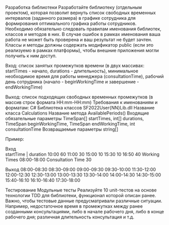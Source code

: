 Разработка библиотеки
Разработайте библиотеку (отдельным проектом), которая позволит вернуть список свободных временных интервалов (заданного размера) в графике сотрудника для формирования оптимального графика работы сотрудников.
Необходимо обязательно следовать правилам именования библиотек, классов и методов в них. В случае ошибок в рамках именования ваша работа не может быть проверена и ваш результат не будет зачтен. Классы и методы должны содержать модификатор public (если это реализуемо в рамках платформы), чтобы внешние приложения могли получить к ним доступ. 

Вход: 
список занятых промежутков времени (в двух массивах: startTimes - начало, durations - длительность), 
минимальное необходимое время для работы менеджера (consultationTime),
рабочий день сотрудника (начало - beginWorkingTime и завершение - endWorkingTime)

Выход:
список подходящих свободных временных промежутков (в массив строк формата HH:mm-HH:mm)
Требования к именованиям и форматам:
C# Библиотека классов	SF2022User{NN}Lib.dll
Название класса	Calculations
Название метода	AvailablePeriods()
Входящие обязательные параметры	TimeSpan[] startTimes,
int[] durations, 
TimeSpan beginWorkingTime,
TimeSpan endWorkingTime,
int consultationTime
Возвращаемые параметры	string[]

Пример:

Вход	
startTime | duration
10:00 60
11:00 30
15:00 10
15:30 10
16:50 40
Working Times
08:00-18:00 
Consultation Time
30	

Выход
08:00-08:30
08:30-09:00
09:00-09:30
09:30-10:00
11:30-12:00
12:00-12:30
12:30-13:00
13:00-13:30
13:30-14:00
14:00-14:30
14:30-15:00
15:40-16:10
16:10-16:40
17:30-18:00


Тестирование
Модульные тесты
Реализуйте 10 unit-тестов на основе технологии TDD для библиотеки, функционал которой описан ранее. Важно, чтобы тестовые данные предусматривали различные ситуации. Например, недостаточное время в промежутках между ранее созданными консультациями, либо в начале рабочего дня, либо в конце рабочего дня; различная длительность консультация и т.д.

